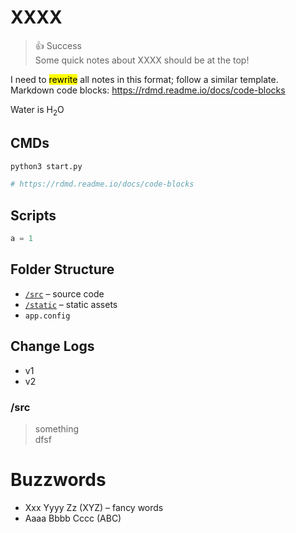 # XXXX
> 👍 Success  
> Some quick notes about XXXX should be at the top!

I need to <mark>rewrite</mark> all notes in this format; follow a similar template.  
Markdown code blocks: https://rdmd.readme.io/docs/code-blocks

Water is H<sub>2</sub>O

## CMDs
```bash
python3 start.py

# https://rdmd.readme.io/docs/code-blocks
```

## Scripts
```python
a = 1
```

## Folder Structure
- [`/src`](#src) – source code  
- [`/static`](#static) – static assets  
- `app.config`

## Change Logs
- v1  
- v2

### /src
> something  
> dfsf

# Buzzwords
- Xxx Yyyy Zz (XYZ) – fancy words  
- Aaaa Bbbb Cccc (ABC)

